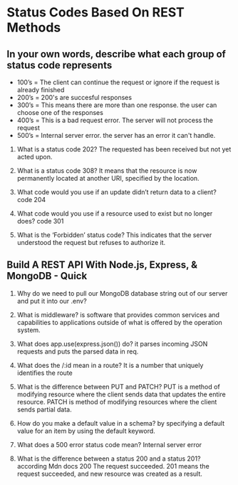 # Status Codes Based On REST Methods

## In your own words, describe what each group of status code represents

- 100’s = The client can continue the request or ignore if the request is already finished
- 200’s = 200's are succesful responses
- 300’s = This means there are more than one response. the user can choose one of the responses
- 400’s = This is a bad request error. The server will not process the request
- 500’s = Internal server error. the server has an error it can't handle.

1. What is a status code 202? The requested has been received but not yet acted upon.

2. What is a status code 308? It means that the resource is now permanently located at another URI, specified by the location.

3. What code would you use if an update didn’t return data to a client? code 204

4. What code would you use if a resource used to exist but no longer does? code 301
5. What is the ‘Forbidden’ status code? This indicates that the server understood the request but refuses to authorize it.

## Build A REST API With Node.js, Express, & MongoDB - Quick

1. Why do we need to pull our MongoDB database string out of our server and put it into our .env?

2. What is middleware? is software that provides common services and capabilities to applications outside of what is offered by the operation system.

3. What does app.use(express.json()) do? it parses incoming JSON requests and puts the parsed data in req.

4. What does the /:id mean in a route? It is a number that uniquely identifies the route
5. What is the difference between PUT and PATCH? PUT is a method of modifying resource where the client sends data that updates the entire resource. PATCH is method of modifying resources where the client sends partial data.

6. How do you make a default value in a schema? by specifying a default value for an item by using the default keyword.

7. What does a 500 error status code mean? Internal server error
8. What is the difference between a status 200 and a status 201? according Mdn docs 200 The request succeeded. 201 means the request succeeded, and new resource was created as a result.
